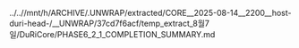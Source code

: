 ../..//mnt/h/ARCHIVE/.UNWRAP/extracted/CORE__2025-08-14__2200__host-duri-head-/__UNWRAP/37cd7f6acf/temp_extract_8월7일/DuRiCore/PHASE6_2_1_COMPLETION_SUMMARY.md